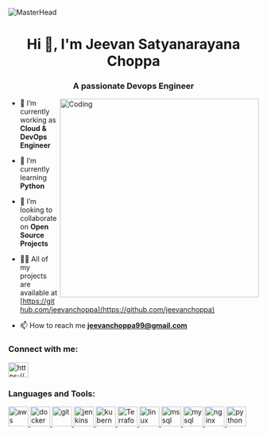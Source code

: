 ![MasterHead](https://ibagroupit.com/wp-content/uploads/2020/05/banner_1300-357_devops.png)
<h1 align="center">Hi 👋, I'm Jeevan Satyanarayana Choppa</h1>
<h3 align="center">A passionate Devops Engineer</h3>
<img align="right" alt="Coding" width="400" src="https://cdn.dribbble.com/users/1162077/screenshots/3848914/programmer.gif">

- 🔭 I’m currently working as **Cloud & DevOps Engineer**

- 🌱 I’m currently learning **Python**

- 👯 I’m looking to collaborate on **Open Source Projects**

- 👨‍💻 All of my projects are available at [https://github.com/jeevanchoppa](https://github.com/jeevanchoppa)

- 📫 How to reach me **jeevanchoppa99@gmail.com**


<h3 align="left">Connect with me:</h3>
<p align="left">
<a href="https://www.linkedin.com/in/jeevanchoppa/" target="blank"><img align="center" src="https://cdn.iconscout.com/icon/free/png-512/logo-1889510-1597570.png" alt="https://www.linkedin.com/in/jeevanchoppa/" height="30" width="40" /></a>
</p>

<h3 align="left">Languages and Tools:</h3>
<p align="left">
<a href="https://aws.amazon.com" target="_blank" rel="noreferrer"> <img src="https://upload.wikimedia.org/wikipedia/commons/9/93/Amazon_Web_Services_Logo.svg" alt="aws" width="40" height="40"/> </a>
<a href="https://www.docker.com/" target="_blank" rel="noreferrer"> <img src="https://icon-library.com/images/docker-icon/docker-icon-15.jpg" alt="docker" width="40" height="40"/> </a>
<a href="https://git-scm.com/" target="_blank" rel="noreferrer"> <img src="https://www.vectorlogo.zone/logos/git-scm/git-scm-icon.svg" alt="git" width="40" height="40"/> </a>
<a href="https://www.jenkins.io" target="_blank" rel="noreferrer"> <img src="https://www.vectorlogo.zone/logos/jenkins/jenkins-icon.svg" alt="jenkins" width="40" height="40"/> </a>
<a href="https://kubernetes.io" target="_blank" rel="noreferrer"> <img src="https://www.vectorlogo.zone/logos/kubernetes/kubernetes-icon.svg" alt="kubernetes" width="40" height="40"/> </a>
<a href="https://www.terraform.io/" target="_blank" rel="noreferrer"> <img src="https://www.svgrepo.com/show/376353/terraform.svg" alt="Terraform" width="40" height="40"/> </a>
<a href="https://www.linux.org/" target="_blank" rel="noreferrer"> <img src="https://upload.wikimedia.org/wikipedia/commons/f/f1/Icons8_flat_linux.svg" alt="linux" width="40" height="40"/> </a>
<a href="https://www.microsoft.com/en-us/sql-server" target="_blank" rel="noreferrer"> <img src="https://www.svgrepo.com/show/303229/microsoft-sql-server-logo.svg" alt="mssql" width="40" height="40"/> </a>
<a href="https://www.mysql.com/" target="_blank" rel="noreferrer"> <img src="https://www.freepnglogos.com/uploads/logo-mysql-png/logo-mysql-mysql-logo-png-images-are-download-crazypng-21.png" alt="mysql" width="40" height="40"/> </a>
<a href="https://www.nginx.com" target="_blank" rel="noreferrer"> <img src="https://cdn.icon-icons.com/icons2/2107/PNG/512/file_type_nginx_icon_130305.png" alt="nginx" width="40" height="40"/> </a>
<a href="https://www.python.org" target="_blank" rel="noreferrer"> <img src="https://upload.wikimedia.org/wikipedia/commons/c/c3/Python-logo-notext.svg" alt="python" width="40" height="40"/> </a> </p>
